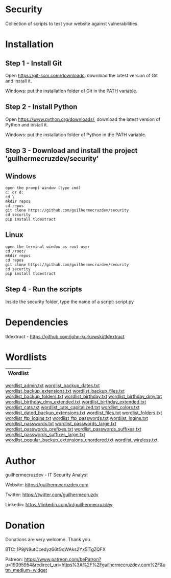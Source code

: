 # Security

Collection of scripts to test your website against vulnerabilities.

# Installation

## Step 1 - Install Git

Open https://git-scm.com/downloads, download the latest version of Git and install it.

Windows: put the installation folder of Git in the PATH variable.

## Step 2 - Install Python

Open https://www.python.org/downloads/, download the latest version of Python and install it.

Windows: put the installation folder of Python in the PATH variable.

## Step 3 - Download and install the project 'guilhermecruzdev/security'

Windows
-------
```
open the prompt window (type cmd)
c: or d:
cd \
mkdir repos
cd repos
git clone https://github.com/guilhermecruzdev/security
cd security
pip install tldextract
```

Linux
-----
```
open the terminal window as root user
cd /root/
mkdir repos
cd repos
git clone https://github.com/guilhermecruzdev/security
cd security
pip install tldextract
```

## Step 4 - Run the scripts

Inside the security folder, type the name of a script: script.py

# Dependencies

tldextract - https://github.com/john-kurkowski/tldextract

# Wordlists

Wordlist |
-------- |
[wordlist_admin.txt](https://raw.githubusercontent.com/guilhermecruzdev/security/master/wordlists/wordlist_admin.txt)
[wordlist_backup_dates.txt](https://raw.githubusercontent.com/guilhermecruzdev/security/master/wordlists/wordlist_backup_dates.txt)
[wordlist_backup_extensions.txt](https://raw.githubusercontent.com/guilhermecruzdev/security/master/wordlists/wordlist_backup_extensions.txt)
[wordlist_backup_files.txt](https://raw.githubusercontent.com/guilhermecruzdev/security/master/wordlists/wordlist_backup_files.txt)
[wordlist_backup_folders.txt](https://raw.githubusercontent.com/guilhermecruzdev/security/master/wordlists/wordlist_backup_folders.txt)
[wordlist_birthday.txt](https://raw.githubusercontent.com/guilhermecruzdev/security/master/wordlists/wordlist_birthday.txt)
[wordlist_birthday_dmy.txt](https://raw.githubusercontent.com/guilhermecruzdev/security/master/wordlists/wordlist_birthday_dmy.txt)
[wordlist_birthday_dmy_extended.txt](https://raw.githubusercontent.com/guilhermecruzdev/security/master/wordlists/wordlist_birthday_dmy_extended.txt)
[wordlist_birthday_extended.txt](https://raw.githubusercontent.com/guilhermecruzdev/security/master/wordlists/wordlist_birthday_extended.txt)
[wordlist_cats.txt](https://raw.githubusercontent.com/guilhermecruzdev/security/master/wordlists/wordlist_cats.txt)
[wordlist_cats_capitalized.txt](https://raw.githubusercontent.com/guilhermecruzdev/security/master/wordlists/wordlist_cats_capitalized.txt)
[wordlist_colors.txt](https://raw.githubusercontent.com/guilhermecruzdev/security/master/wordlists/wordlist_colors.txt)
[wordlist_dated_backup_extensions.txt](https://raw.githubusercontent.com/guilhermecruzdev/security/master/wordlists/wordlist_dated_backup_extensions.txt)
[wordlist_files.txt](https://raw.githubusercontent.com/guilhermecruzdev/security/master/wordlists/wordlist_files.txt)
[wordlist_folders.txt](https://raw.githubusercontent.com/guilhermecruzdev/security/master/wordlists/wordlist_folders.txt)
[wordlist_ftp_logins.txt](https://raw.githubusercontent.com/guilhermecruzdev/security/master/wordlists/wordlist_ftp_logins.txt)
[wordlist_ftp_passwords.txt](https://raw.githubusercontent.com/guilhermecruzdev/security/master/wordlists/wordlist_ftp_passwords.txt)
[wordlist_logins.txt](https://raw.githubusercontent.com/guilhermecruzdev/security/master/wordlists/wordlist_logins.txt)
[wordlist_passwords.txt](https://raw.githubusercontent.com/guilhermecruzdev/security/master/wordlists/wordlist_passwords.txt)
[wordlist_passwords_large.txt](https://raw.githubusercontent.com/guilhermecruzdev/security/master/wordlists/wordlist_passwords_large.txt)
[wordlist_passwords_prefixes.txt](https://raw.githubusercontent.com/guilhermecruzdev/security/master/wordlists/wordlist_passwords_prefixes.txt)
[wordlist_passwords_suffixes.txt](https://raw.githubusercontent.com/guilhermecruzdev/security/master/wordlists/wordlist_passwords_suffixes.txt)
[wordlist_passwords_suffixes_large.txt](https://raw.githubusercontent.com/guilhermecruzdev/security/master/wordlists/wordlist_passwords_suffixes_large.txt)
[wordlist_popular_backup_extensions_unordered.txt](https://raw.githubusercontent.com/guilhermecruzdev/security/master/wordlists/wordlist_popular_backup_extensions_unordered.txt)
[wordlist_wireless.txt](https://raw.githubusercontent.com/guilhermecruzdev/security/master/wordlists/wordlist_wireless.txt)

# Author

guilhermecruzdev - IT Security Analyst

Website: https://guilhermecruzdev.com

Twitter: https://twitter.com/guilhermecruzdv

Linkedin: https://linkedin.com/in/guilhermecruzdev

# Donation

Donations are very welcome. Thank you.

BTC: 1P9jN9utCcedyz66tGqWAks2Yx5iTgZQFX

Patreon: https://www.patreon.com/bePatron?u=19095954&redirect_uri=https%3A%2F%2Fguilhermecruzdev.com%2F&utm_medium=widget
